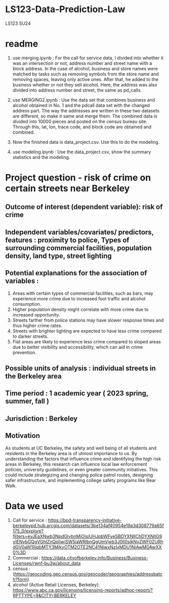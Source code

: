 # LS123-Data-Prediction-Law
LS123 SU24



# readme

1. use merging.ipynb : For the call for service data, I divided into whether it was an intersection or not, address number and street name with a block address. In the case of alcohol, business and store names were matched by tasks such as removing symbols from the store name and removing spaces, leaving only active ones. After that, he added to the business whether or not they sell alcohol. Here, the address was also divided into address number and street, the same as pd_calls.
   
2. use MERGING2.ipynb : Use the data set that combines business and alcohol obtained in No. 1 and the pdcall data set with the changed address part. The way the addresses are written in these two datasets are different, so make it same and merge them. The combined data is divided into 10000 pieces and posted on the census bureau site. Through this, lat, lon, trace code, and block code are obtained and combined.
   
3. Now the finished data is data_project.csv. Use this to do the modeling.

4. use modeling.ipynb : Use the data_project.csv, show the summary statistics and the modeling.







# Project question - risk of crime on certain streets near Berkeley
 
## Outcome of interest (dependent variable): risk of crime

## Independent variables/covariates/ predictors, features : proximity to police, Types of surrounding commercial facilities, population density, land type, street lighting

## Potential explanations for the association of variables : 
1.  Areas with certain types of commercial facilities, such as bars, may experience more crime due to increased foot traffic and alcohol consumption.
2. 	Higher population density might correlate with more crime due to increased opportunity.
3. 	Streets farther from police stations may have slower response times and thus higher crime rates.
4. 	Streets with brighter lighting are expected to have less crime compared to darker streets.
5. 	Flat areas are likely to experience less crime compared to sloped areas due to better visibility and accessibility, which can aid in crime prevention.

## Possible units of analysis : individual streets in the Berkeley area

## Time period : 1 academic year ( 2023 spring, summer, fall )

## Jurisdiction : Berkeley


## Motivation
As students at UC Berkeley, the safety and well being of all students and residents in the Berkeley area is of utmost importance to us. By understanding the factors that influence crime and identifying the high risk areas in Berkeley, this research can influence local law enforcement policies, university guidelines, or even greater community initiatives. This could include strategizing and changing police patrol routes, designing safer infrastructure, and implementing college safety programs like Bear Walk. 



# Data we used

1. Call for service : https://bpd-transparency-initiative-berkeleypd.hub.arcgis.com/datasets/3be134af40954e19a3d308779a65f175_0/explore?filters=eyJEaXNwb3NpdGlvbnMiOlsiUHJpbWFyeSBDYXNlIChDYXNlIG9yIENvbGQgVGhlZnQpIiwiSW5jaWRlbnQgUmVwb3J0Il0sIkNyZWF0ZURhdGV0aW1lIjpbMTY3MjkyOTM2OTE2NC41NiwxNzIxMDU1NjAwMDAwXX0%3D
2. Commercial : https://data.cityofberkeley.info/Business/Business-Licenses/rwnf-bu3w/about_data
3. census : (https://geocoding.geo.census.gov/geocoder/geographies/addressbatch?form)
4. alcohol (Active Retail Licenses, Berkeley): https://www.abc.ca.gov/licensing/licensing-reports/adhoc-report/?RPTTYPE=9&CITY=BERKELEY



